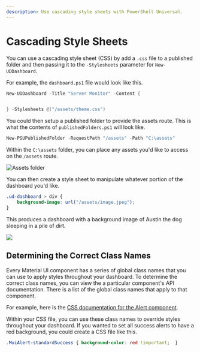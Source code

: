 ```yaml
---
description: Use cascading style sheets with PowerShell Universal.
---
```


# Cascading Style Sheets

You can use a cascading style sheet (CSS) by add a `.css` file to a published folder and then passing it to the `-Stylesheets` parameter for `New-UDDashboard`.

For example, the `dashboard.ps1` file would look like this.

```powershell
New-UDDashboard -Title "Server Monitor" -Content {


} -Stylesheets @("/assets/theme.css")
```

You could then setup a published folder to provide the assets route. This is what the contents of `publishedFolders.ps1` will look like.

```powershell
New-PSUPublishedFolder -RequestPath "/assets" -Path "C:\assets"
```

Within the `C:\assets` folder, you can place any assets you'd like to access on the `/assets` route.

![Assets folder](<../../.gitbook/assets/image (179).png>)

You can then create a style sheet to manipulate whatever portion of the dashboard you'd like.

```css
.ud-dashboard > div {
    background-image: url("/assets/image.jpeg");
}
```

This produces a dashboard with a background image of Austin the dog sleeping in a pile of dirt.

![](<../../.gitbook/assets/image (380).png>)

## Determining the Correct Class Names

Every Material UI component has a series of global class names that you can use to apply styles throughout your dashboard. To determine the correct class names, you can view the a particular component's API documentation. There is a list of the global class names that apply to that component.

For example, here is the [CSS documentation for the Alert component](https://material-ui.com/api/alert/#css).

Within your CSS file, you can use these class names to override styles throughout your dashboard. If you wanted to set all success alerts to have a red background, you could create a CSS file like this.

```css
.MuiAlert-standardSuccess { background-color: red !important;  }
```
